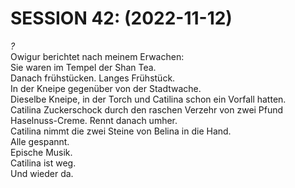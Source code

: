 <!-- Copyright 2020-2025 Dominik Jan Schott. All rights reserved. The license agreement is define in the LICENSE file in the root folder. -->
# **SESSION 42: 	(2022-11-12)**

*?*  
Owigur berichtet nach meinem Erwachen:  
Sie waren im Tempel der Shan Tea.  
Danach frühstücken. Langes Frühstück.  
In der Kneipe gegenüber von der Stadtwache.  
Dieselbe Kneipe, in der Torch und Catilina schon ein Vorfall hatten.  
Catilina Zuckerschock durch den raschen Verzehr von zwei Pfund Haselnuss-Creme. Rennt danach umher.  
Catilina nimmt die zwei Steine von Belina in die Hand.  
Alle gespannt.  
Epische Musik.  
Catilina ist weg.  
Und wieder da.
